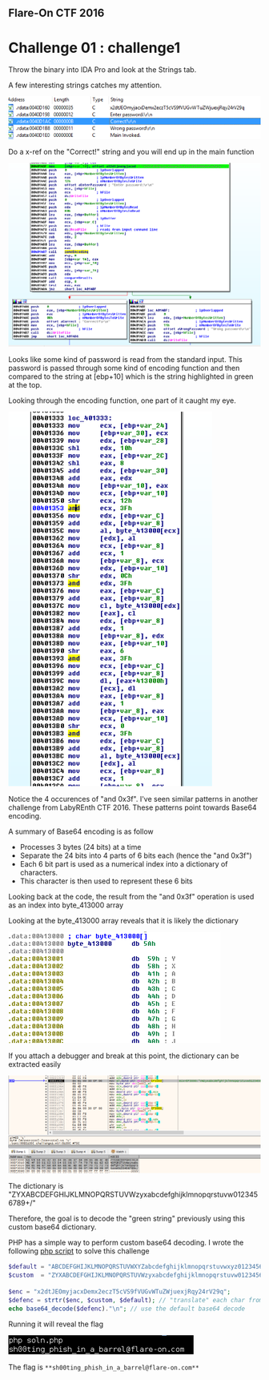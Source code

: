 ## Flare-On CTF 2016
# Challenge 01 : challenge1

Throw the binary into IDA Pro and look at the Strings tab.

A few interesting strings catches my attention.

![strings](img/01.png)

Do a x-ref on the "Correct!" string and you will end up in the main function

![thefunc](img/02.png)

Looks like some kind of password is read from the standard input. This password is passed through some kind of encoding function and then compared to the string at [ebp+10] which is the string highlighted in green at the top.

Looking through the encoding function, one part of it caught my eye.

![and3f](img/03.png)

Notice the 4 occurences of "and 0x3f". I've seen similar patterns in another challenge from LabyREnth CTF 2016. These patterns point towards Base64 encoding.

A summary of Base64 encoding is as follow
- Processes 3 bytes (24 bits) at a time
- Separate the 24 bits into 4 parts of 6 bits each (hence the "and 0x3f")
- Each 6 bit part is used as a numerical index into a dictionary of characters.
- This character is then used to represent these 6 bits

Looking back at the code, the result from the "and 0x3f" operation is used as an index into byte_413000 array

Looking at the byte_413000 array reveals that it is likely the dictionary

![dict1](img/06.png)

If you attach a debugger and break at this point, the dictionary can be extracted easily

![dict2](img/04.png)

The dictionary is "ZYXABCDEFGHIJKLMNOPQRSTUVWzyxabcdefghijklmnopqrstuvw0123456789+/"

Therefore, the goal is to decode the "green string" previously using this custom base64 dictionary.

PHP has a simple way to perform custom base64 decoding. I wrote the following [php script](soln.php) to solve this challenge

```php
$default = "ABCDEFGHIJKLMNOPQRSTUVWXYZabcdefghijklmnopqrstuvwxyz0123456789+/";
$custom  = "ZYXABCDEFGHIJKLMNOPQRSTUVWzyxabcdefghijklmnopqrstuvw0123456789+/";

$enc = "x2dtJEOmyjacxDemx2eczT5cVS9fVUGvWTuZWjuexjRqy24rV29q";
$defenc = strtr($enc, $custom, $default); // "translate" each char from custom to default
echo base64_decode($defenc)."\n"; // use the default base64 decode
```

Running it will reveal the flag

![flag](img/07.png)

The flag is `**sh00ting_phish_in_a_barrel@flare-on.com**`

